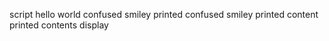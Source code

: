 script hello world
confused smiley printed
confused smiley printed
content printed
contents display
